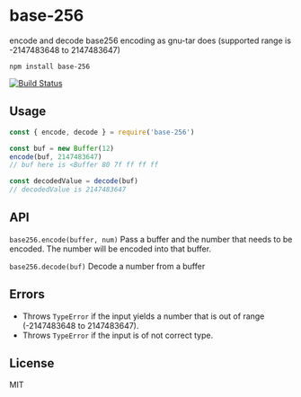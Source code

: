 # base-256

encode and decode base256 encoding  as gnu-tar does (supported range is -2147483648 to 2147483647)

```
npm install base-256
```

[![Build Status](https://travis-ci.org/aks-/base-256.svg?branch=master)](https://travis-ci.org/aks-/base-256)

## Usage

``` js
const { encode, decode } = require('base-256')

const buf = new Buffer(12)
encode(buf, 2147483647)
// buf here is <Buffer 80 7f ff ff ff

const decodedValue = decode(buf)
// decodedValue is 2147483647
```

## API
`base256.encode(buffer, num)`
Pass a buffer and the number that needs to be encoded. The number will be encoded into that buffer.

`base256.decode(buf)`
Decode a number from a buffer

## Errors
- Throws `TypeError` if the input yields a number that is out of range (-2147483648 to 2147483647).
- Throws `TypeError` if the input is of not correct type.

## License

MIT
